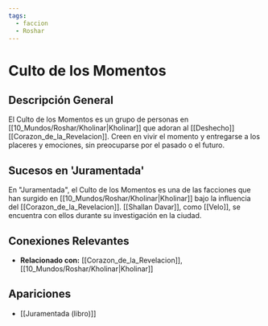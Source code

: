```yaml
---
tags:
  - faccion
  - Roshar
---
```


# Culto de los Momentos

## Descripción General
El Culto de los Momentos es un grupo de personas en [[10_Mundos/Roshar/Kholinar|Kholinar]] que adoran al [[Deshecho]] [[Corazon_de_la_Revelacion]]. Creen en vivir el momento y entregarse a los placeres y emociones, sin preocuparse por el pasado o el futuro.

## Sucesos en 'Juramentada'
En "Juramentada", el Culto de los Momentos es una de las facciones que han surgido en [[10_Mundos/Roshar/Kholinar|Kholinar]] bajo la influencia del [[Corazon_de_la_Revelacion]]. [[Shallan Davar]], como [[Velo]], se encuentra con ellos durante su investigación en la ciudad.

## Conexiones Relevantes
* **Relacionado con:** [[Corazon_de_la_Revelacion]], [[10_Mundos/Roshar/Kholinar|Kholinar]]

## Apariciones
* [[Juramentada (libro)]]
